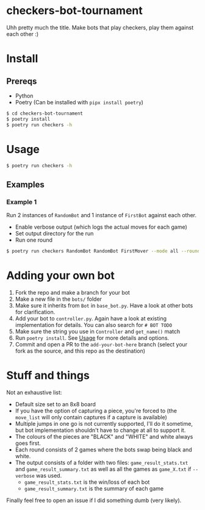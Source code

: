 # checkers-bot-tournament

Uhh pretty much the title. Make bots that play checkers, play them against each other :)

# Install

## Prereqs
- Python
- Poetry (Can be installed with `pipx install poetry`)

```bash
$ cd checkers-bot-tournament
$ poetry install
$ poetry run checkers -h
```

# Usage

```bash
$ poetry run checkers -h
```
## Examples
### Example 1
Run 2 instances of `RandomBot` and 1 instance of `FirstBot` against each other.
- Enable verbose output (which logs the actual moves for each game)
- Set output directory for the run
- Run one round
```bash
$ poetry run checkers RandomBot RandomBot FirstMover --mode all --rounds 1 --verbose --output-dir output
```

# Adding your own bot

1. Fork the repo and make a branch for your bot
2. Make a new file in the `bots/` folder
3. Make sure it inherits from `Bot` in `base_bot.py`. Have a look at other bots for clarification.
4. Add your bot to `controller.py`. Again have a look at existing implementation for details. You can also search for `# BOT TODO`
5. Make sure the string you use in `Controller` and `get_name()` match
6. Run `poetry install`. See [Usage](#usage) for more details and options.
7. Commit and open a PR to the `add-your-bot-here` branch (select your fork as the source, and this repo as the destination)

# Stuff and things

Not an exhaustive list:
- Default size set to an 8x8 board
- If you have the option of capturing a piece, you're forced to (the `move_list` will only contain captures if a capture is available)
- Multiple jumps in one go is not currently supported, I'll do it sometime, but bot implementation shouldn't have to change at all to support it.
- The colours of the pieces are "BLACK" and "WHITE" and white always goes first.
- Each round consists of 2 games where the bots swap being black and white.
- The output consists of a folder with two files: `game_result_stats.txt` and `game_result_summary.txt` as well as all the games as `game_X.txt` if `--verbose` was used.
  - `game_result_stats.txt` is the win/loss of each bot
  - `game_result_summary.txt` is the summary of each game

Finally feel free to open an issue if I did something dumb (very likely).

